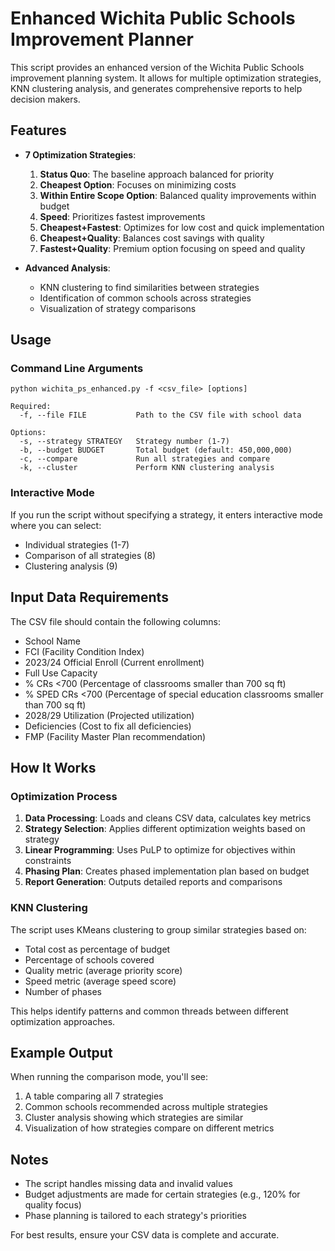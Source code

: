 # Enhanced Wichita Public Schools Improvement Planner

This script provides an enhanced version of the Wichita Public Schools improvement planning system. It allows for multiple optimization strategies, KNN clustering analysis, and generates comprehensive reports to help decision makers.

## Features

- **7 Optimization Strategies**:
  1. **Status Quo**: The baseline approach balanced for priority
  2. **Cheapest Option**: Focuses on minimizing costs
  3. **Within Entire Scope Option**: Balanced quality improvements within budget
  4. **Speed**: Prioritizes fastest improvements
  5. **Cheapest+Fastest**: Optimizes for low cost and quick implementation
  6. **Cheapest+Quality**: Balances cost savings with quality
  7. **Fastest+Quality**: Premium option focusing on speed and quality

- **Advanced Analysis**:
  - KNN clustering to find similarities between strategies
  - Identification of common schools across strategies
  - Visualization of strategy comparisons

## Usage

### Command Line Arguments

```
python wichita_ps_enhanced.py -f <csv_file> [options]

Required:
  -f, --file FILE           Path to the CSV file with school data

Options:
  -s, --strategy STRATEGY   Strategy number (1-7)
  -b, --budget BUDGET       Total budget (default: 450,000,000)
  -c, --compare             Run all strategies and compare
  -k, --cluster             Perform KNN clustering analysis
```

### Interactive Mode

If you run the script without specifying a strategy, it enters interactive mode where you can select:
- Individual strategies (1-7)
- Comparison of all strategies (8)
- Clustering analysis (9)

## Input Data Requirements

The CSV file should contain the following columns:
- School Name
- FCI (Facility Condition Index)
- 2023/24 Official Enroll (Current enrollment)
- Full Use Capacity
- % CRs <700 (Percentage of classrooms smaller than 700 sq ft)
- % SPED CRs <700 (Percentage of special education classrooms smaller than 700 sq ft)
- 2028/29 Utilization (Projected utilization)
- Deficiencies (Cost to fix all deficiencies)
- FMP (Facility Master Plan recommendation)

## How It Works

### Optimization Process

1. **Data Processing**: Loads and cleans CSV data, calculates key metrics
2. **Strategy Selection**: Applies different optimization weights based on strategy
3. **Linear Programming**: Uses PuLP to optimize for objectives within constraints
4. **Phasing Plan**: Creates phased implementation plan based on budget
5. **Report Generation**: Outputs detailed reports and comparisons

### KNN Clustering

The script uses KMeans clustering to group similar strategies based on:
- Total cost as percentage of budget
- Percentage of schools covered
- Quality metric (average priority score)
- Speed metric (average speed score)
- Number of phases

This helps identify patterns and common threads between different optimization approaches.

## Example Output

When running the comparison mode, you'll see:
1. A table comparing all 7 strategies
2. Common schools recommended across multiple strategies
3. Cluster analysis showing which strategies are similar
4. Visualization of how strategies compare on different metrics

## Notes

- The script handles missing data and invalid values
- Budget adjustments are made for certain strategies (e.g., 120% for quality focus)
- Phase planning is tailored to each strategy's priorities

For best results, ensure your CSV data is complete and accurate.

